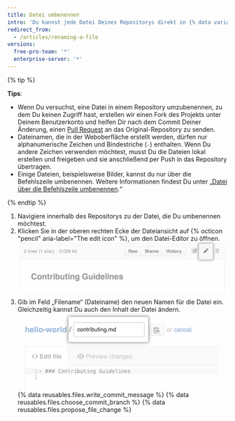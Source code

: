 ```yaml
---
title: Datei umbenennen
intro: 'Du kannst jede Datei Deines Repositorys direkt in {% data variables.product.product_name %} umbenennen. Dabei kannst Du die Datei nicht nur umbenennen, sondern auch [an einen anderen Speicherort verschieben](/articles/moving-a-file-to-a-new-location).'
redirect_from:
  - /articles/renaming-a-file
versions:
  free-pro-team: '*'
  enterprise-server: '*'
---
```


{% tip %}

**Tips**:

- Wenn Du versuchst, eine Datei in einem Repository umzubenennen, zu dem Du keinen Zugriff hast, erstellen wir einen Fork des Projekts unter Deinem Benutzerkonto und helfen Dir nach dem Commit Deiner Änderung, einen [Pull Request](/articles/about-pull-requests) an das Original-Repository zu senden.
- Dateinamen, die in der Weboberfläche erstellt werden, dürfen nur alphanumerische Zeichen und Bindestriche (`-`) enthalten. Wenn Du andere Zeichen verwenden möchtest, musst Du die Dateien lokal erstellen und freigeben und sie anschließend per Push in das Repository übertragen.
- Einige Dateien, beispielsweise Bilder, kannst du nur über die Befehlszeile umbenennen. Weitere Informationen findest Du unter „[Datei über die Befehlszeile umbenennen](/articles/renaming-a-file-using-the-command-line).“

{% endtip %}

1. Navigiere innerhalb des Repositorys zu der Datei, die Du umbenennen möchtest.
2. Klicken Sie in der oberen rechten Ecke der Dateiansicht auf {% octicon "pencil" aria-label="The edit icon" %}, um den Datei-Editor zu öffnen. ![Symbol „Edit file" (Bearbeiten einer Datei)](/assets/images/help/repository/edit-file-icon.png)
3. Gib im Feld „Filename“ (Dateiname) den neuen Namen für die Datei ein. Gleichzeitig kannst Du auch den Inhalt der Datei ändern. ![Einen Dateinamen bearbeiten](/assets/images/help/repository/changing-file-name.png)
{% data reusables.files.write_commit_message %}
{% data reusables.files.choose_commit_branch %}
{% data reusables.files.propose_file_change %}
